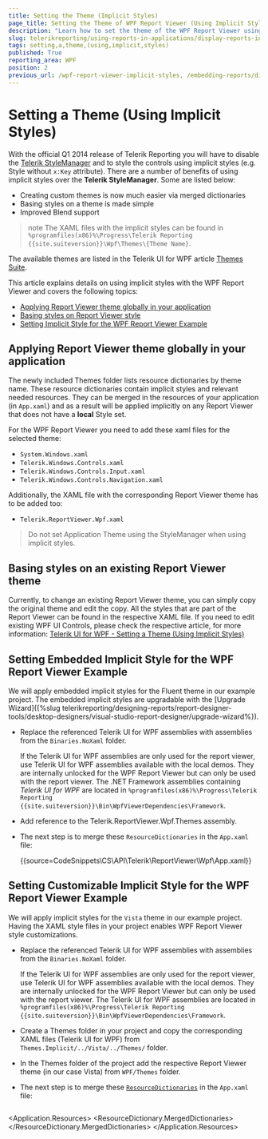 ```yaml
---
title: Setting the Theme (Implicit Styles)
page_title: Setting the Theme of WPF Report Viewer (Using Implicit Styles)
description: "Learn how to set the theme of the WPF Report Viewer using implicit styling and how to edit an existing theme in Telerik Reporting."
slug: telerikreporting/using-reports-in-applications/display-reports-in-applications/wpf-application/setting-a-theme-(using-implicit-styles)
tags: setting,a,theme,(using,implicit,styles)
published: True
reporting_area: WPF
position: 2
previous_url: /wpf-report-viewer-implicit-styles, /embedding-reports/display-reports-in-applications/wpf-application/setting-a-theme-(using-implicit-styles)
---
```


# Setting a Theme (Using Implicit Styles)

With the official Q1 2014 release of Telerik Reporting you will have to disable the [Telerik StyleManager](https://docs.telerik.com/devtools/wpf/styling-and-appearance/stylemanager/common-styling-apperance-setting-theme-wpf) and to style the controls using implicit styles (e.g. Style without `x:Key` attribute). There are a number of benefits of using implicit styles over the __Telerik StyleManager__. Some are listed below:

* Creating custom themes is now much easier via merged dictionaries
* Basing styles on a theme is made simple
* Improved Blend support

>note The XAML files with the implicit styles can be found in `%programfiles(x86)%\Progress\Telerik Reporting {{site.suiteversion}}\Wpf\Themes\{Theme Name}`.

The available themes are listed in the Telerik UI for WPF article [Themes Suite](https://docs.telerik.com/devtools/wpf/styling-and-appearance/themes-suite/available-themes).

This article explains details on using implicit styles with the WPF Report Viewer and covers the following topics:

* [Applying Report Viewer theme globally in your application](#applying-report-viewer-theme-globally-in-your-application)
* [Basing styles on Report Viewer style](#basing-styles-on-an-existing-report-viewer-theme)
* [Setting Implicit Style for the WPF Report Viewer Example](#setting-embedded-implicit-style-for-the-wpf-report-viewer-example)

## Applying Report Viewer theme globally in your application

The newly included Themes folder lists resource dictionaries by theme name. These resource dictionaries contain implicit styles and relevant needed resources. They can be merged in the resources of your application (in `App.xaml`) and as a result will be applied implicitly on any Report Viewer that does not have a __local__ Style set.

For the WPF Report Viewer you need to add these xaml files for the selected theme:

* `System.Windows.xaml`
* `Telerik.Windows.Controls.xaml`
* `Telerik.Windows.Controls.Input.xaml`
* `Telerik.Windows.Controls.Navigation.xaml`

Additionally, the XAML file with the corresponding Report Viewer theme has to be added too:

* `Telerik.ReportViewer.Wpf.xaml`

> Do not set Application Theme using the StyleManager when using implicit styles.


## Basing styles on an existing Report Viewer theme

Currently, to change an existing Report Viewer theme, you can simply copy the original theme and edit the copy. All the styles that are part of the Report Viewer can be found in the respective XAML file. If you need to edit existing WPF UI Controls, please check the respective article, for more information: [Telerik UI for WPF - Setting a Theme (Using Implicit Styles)](https://docs.telerik.com/devtools/wpf/styling-and-appearance/styling-apperance-setting-a-theme-overview)

## Setting Embedded Implicit Style for the WPF Report Viewer Example

We will apply embedded implicit styles for the Fluent theme in our example project. The embedded implicit styles are upgradable with the [Upgrade Wizard]({%slug telerikreporting/designing-reports/report-designer-tools/desktop-designers/visual-studio-report-designer/upgrade-wizard%}).

* Replace the referenced Telerik UI for WPF assemblies with assemblies from the `Binaries.NoXaml` folder.

	If the Telerik UI for WPF assemblies are only used for the report viewer, use Telerik UI for WPF assemblies available with the local demos. They are internally unlocked for the WPF Report Viewer but can only be used with the report viewer. The .NET Framework assemblies containing *Telerik UI for WPF* are located in `%programfiles(x86)%\Progress\Telerik Reporting {{site.suiteversion}}\Bin\WpfViewerDependencies\Framework`.

* Add reference to the Telerik.ReportViewer.Wpf.Themes assembly.
* The next step is to merge these `ResourceDictionaries` in the `App.xaml` file:

	{{source=CodeSnippets\CS\API\Telerik\ReportViewer\Wpf\App.xaml}}


## Setting Customizable Implicit Style for the WPF Report Viewer Example

We will apply implicit styles for the `Vista` theme in our example project. Having the XAML style files in your project enables WPF Report Viewer style customizations.

* Replace the referenced Telerik UI for WPF assemblies with assemblies from the `Binaries.NoXaml` folder.

	If the Telerik UI for WPF assemblies are only used for the report viewer, use Telerik UI for WPF assemblies available with the local demos. They are internally unlocked for the WPF Report Viewer but can only be used with the report viewer. The Telerik UI for WPF assemblies are located in `%programfiles(x86)%\Progress\Telerik Reporting {{site.suiteversion}}\Bin\WpfViewerDependencies\Framework`.

* Create a Themes folder in your project and copy the corresponding XAML files (Telerik UI for WPF) from `Themes.Implicit/../Vista/../Themes/` folder.
* In the Themes folder of the project add the respective Report Viewer theme (in our case Vista) from `WPF/Themes` folder.
* The next step is to merge these [`ResourceDictionaries`](https://learn.microsoft.com/en-us/dotnet/api/system.windows.resourcedictionary?view=windowsdesktop-7.0) in the `App.xaml` file:

	````XAML
<Application x:Class="WpfApplication1.App"
			xmlns="http://schemas.microsoft.com/winfx/2006/xaml/presentation"
			xmlns:x="http://schemas.microsoft.com/winfx/2006/xaml"
			StartupUri="MainWindow.xaml">
	 <Application.Resources>
	   <ResourceDictionary>
		 <ResourceDictionary.MergedDictionaries>
		   <ResourceDictionary Source="/Themes/System.Windows.xaml"/>
		   <ResourceDictionary Source="/Themes/Telerik.Windows.Controls.xaml"/>
		   <ResourceDictionary Source="/Themes/Telerik.Windows.Controls.Input.xaml"/>
		   <ResourceDictionary Source="/Themes/Telerik.Windows.Controls.Navigation.xaml"/>
		   <ResourceDictionary Source="/Themes/Telerik.ReportViewer.Wpf.xaml"/>
		 </ResourceDictionary.MergedDictionaries>
	   </ResourceDictionary>
	 </Application.Resources>
	</Application>
````

